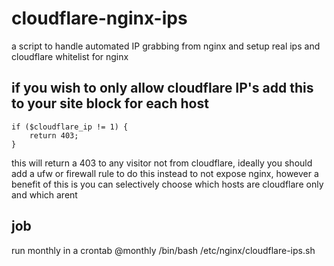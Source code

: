 # cloudflare-nginx-ips

a script to handle automated IP grabbing from nginx and setup real ips and cloudflare whitelist for nginx

## if you wish to only allow cloudflare IP's add this to your site block for each host
```
if ($cloudflare_ip != 1) {
	return 403;
}
```

this will return a 403 to any visitor not from cloudflare, ideally you should add a ufw or firewall rule to do this instead to not expose nginx, however a benefit of this is you can selectively choose which hosts are cloudflare only and which arent

## job
run monthly in a crontab @monthly /bin/bash /etc/nginx/cloudflare-ips.sh